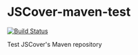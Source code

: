 JSCover-maven-test
==================
[![Build Status](https://github.com/tntim96/JSCover-maven-test/workflows/Java-CI/badge.svg)](https://github.com/tntim96/JSCover-maven-test/actions?query=workflow%3A%22Java-CI%22)


Test JSCover's Maven repository
